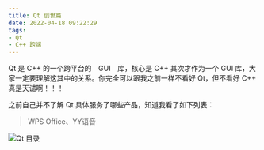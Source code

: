 ```yaml
---
title: Qt 创世篇
date: 2022-04-18 09:22:29
tags:
- Qt
- C++ 跨端
---
```


Qt 是 C++ 的一个跨平台的　GUI　库，核心是 C++ 其次才作为一个 GUI 库，大家一定要理解这其中的关系。你完全可以跟我之前一样不看好 Qt，但不看好 C++ 真是天谴啊！！！

之前自己并不了解 Qt 具体服务了哪些产品，知道我看了如下列表：

> WPS Office、YY语音


![Qt 目录](http://img.pjhubs.com/20220418095023.png)
